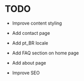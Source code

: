 # TODO

- Improve content styling
- Add contact page
- Add pt_BR locale

- Add FAQ section on home page

- Add about page
- Improve SEO

